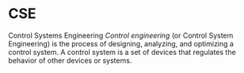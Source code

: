 # CSE
Control Systems Engineering
*Control engineering* (or Control System Engineering) is the process of designing, analyzing, and optimizing a control system. A control system is a set of devices that regulates the behavior of other devices or systems.

